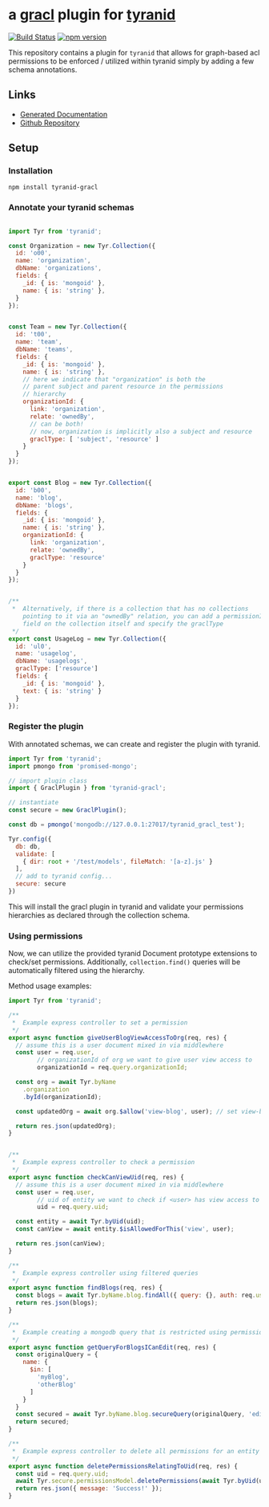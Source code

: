 # a [gracl](https://github.com/CrossLead/gracl) plugin for [tyranid](http://tyranid.org/)

[![Build Status](https://travis-ci.org/CrossLead/tyranid-gracl.svg?branch=master)](https://travis-ci.org/CrossLead/tyranid-gracl)
[![npm version](https://badge.fury.io/js/tyranid-gracl.svg)](https://badge.fury.io/js/tyranid-gracl)

This repository contains a plugin for `tyranid` that allows for graph-based acl permissions to be enforced / utilized
within tyranid simply by adding a few schema annotations.


## Links

- [Generated Documentation](http://crosslead.github.io/tyranid-gracl)
- [Github Repository](https://github.com/CrossLead/tyranid-gracl)

## Setup


### Installation

```shell
npm install tyranid-gracl
```

### Annotate your tyranid schemas

```javascript

import Tyr from 'tyranid';

const Organization = new Tyr.Collection({
  id: 'o00',
  name: 'organization',
  dbName: 'organizations',
  fields: {
    _id: { is: 'mongoid' },
    name: { is: 'string' },
  }
});


const Team = new Tyr.Collection({
  id: 't00',
  name: 'team',
  dbName: 'teams',
  fields: {
    _id: { is: 'mongoid' },
    name: { is: 'string' },
    // here we indicate that "organization" is both the
    // parent subject and parent resource in the permissions
    // hierarchy
    organizationId: {
      link: 'organization',
      relate: 'ownedBy',
      // can be both!
      // now, organization is implicitly also a subject and resource
      graclType: [ 'subject', 'resource' ]
    }
  }
});


export const Blog = new Tyr.Collection({
  id: 'b00',
  name: 'blog',
  dbName: 'blogs',
  fields: {
    _id: { is: 'mongoid' },
    name: { is: 'string' },
    organizationId: {
      link: 'organization',
      relate: 'ownedBy',
      graclType: 'resource'
    }
  }
});


/**
 *  Alternatively, if there is a collection that has no collections
    pointing to it via an "ownedBy" relation, you can add a permissionIds
    field on the collection itself and specify the graclType
 */
export const UsageLog = new Tyr.Collection({
  id: 'ul0',
  name: 'usagelog',
  dbName: 'usagelogs',
  graclType: ['resource']
  fields: {
    _id: { is: 'mongoid' },
    text: { is: 'string' }
  }
});
```

### Register the plugin

With annotated schemas, we can create and register the plugin with tyranid.

```javascript
import Tyr from 'tyranid';
import pmongo from 'promised-mongo';

// import plugin class
import { GraclPlugin } from 'tyranid-gracl';

// instantiate
const secure = new GraclPlugin();

const db = pmongo('mongodb://127.0.0.1:27017/tyranid_gracl_test');

Tyr.config({
  db: db,
  validate: [
    { dir: root + '/test/models', fileMatch: '[a-z].js' }
  ],
  // add to tyranid config...
  secure: secure
})
```

This will install the gracl plugin in tyranid and validate your permissions hierarchies as declared through the collection schema.


### Using permissions

Now, we can utilize the provided tyranid Document prototype extensions to check/set permissions. Additionally, `collection.find()` queries will be automatically filtered using the hierarchy.

Method usage examples:

```javascript
import Tyr from 'tyranid';

/**
 *  Example express controller to set a permission
 */
export async function giveUserBlogViewAccessToOrg(req, res) {
  // assume this is a user document mixed in via middlewhere
  const user = req.user,
        // organizationId of org we want to give user view access to
        organizationId = req.query.organizationId;

  const org = await Tyr.byName
    .organization
    .byId(organizationId);

  const updatedOrg = await org.$allow('view-blog', user); // set view-blog access to true for user

  return res.json(updatedOrg);
}


/**
 *  Example express controller to check a permission
 */
export async function checkCanViewUid(req, res) {
  // assume this is a user document mixed in via middlewhere
  const user = req.user,
        // uid of entity we want to check if <user> has view access to
        uid = req.query.uid;

  const entity = await Tyr.byUid(uid);
  const canView = await entity.$isAllowedForThis('view', user);

  return res.json(canView);
}

/**
 *  Example express controller using filtered queries
 */
export async function findBlogs(req, res) {
  const blogs = await Tyr.byName.blog.findAll({ query: {}, auth: req.user });
  return res.json(blogs);
}

/**
 *  Example creating a mongodb query that is restricted using permissions
 */
export async function getQueryForBlogsICanEdit(req, res) {
  const originalQuery = {
    name: {
      $in: [
        'myBlog',
        'otherBlog'
      ]
    }
  }
  const secured = await Tyr.byName.blog.secureQuery(originalQuery, 'edit', req.user);
  return secured;
}

/**
 *  Example express controller to delete all permissions for an entity
 */
export async function deletePermissionsRelatingToUid(req, res) {
  const uid = req.query.uid;
  await Tyr.secure.permissionsModel.deletePermissions(await Tyr.byUid(uid));
  return res.json({ message: 'Success!' });
}

```
